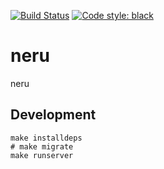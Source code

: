 [![Build Status](https://travis-ci.org/10sr/neru.svg?branch=master)](https://travis-ci.org/10sr/neru)
[![Code style: black](https://img.shields.io/badge/code%20style-black-000000.svg)](https://github.com/ambv/black)


neru
====


neru


Development
-----------

    make installdeps
    # make migrate
    make runserver
